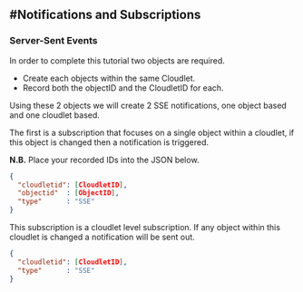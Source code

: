 #Notifications and Subscriptions
---

### Server-Sent Events

In order to complete this tutorial two objects are required.
* Create each objects within the same Cloudlet.
* Record both the objectID and the CloudletID for each.

Using these 2 objects we will create 2 SSE notifications, one object based and one cloudlet based.

The first is a subscription that focuses on a single object within a cloudlet, if this object is changed then a notification is triggered.

**N.B.** Place your recorded IDs into the JSON below.

~~~json
{
  "cloudletid": [CloudletID],
  "objectid"  : [ObjectID],
  "type"      : "SSE"
}
~~~



This subscription is a cloudlet level subscription. If any object within this cloudlet is changed a notification will be sent out.

~~~json
{
  "cloudletid": [CloudletID],
  "type"      : "SSE"
}
~~~
